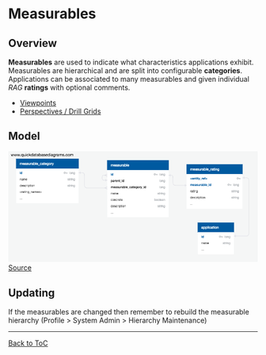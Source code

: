 # Measurables

## Overview

__Measurables__ are used to indicate what characteristics applications exhibit. 
Measurables are hierarchical and are split into configurable __categories__.
Applications can be associated to many measurables and given individual _RAG_ 
__ratings__ with optional comments.
  
- [Viewpoints](using_viewpoints_to_manage_taxonomies.md)
- [Perspectives / Drill Grids](using_perspectives_and_drill_grids.md)

## Model

![Schema Diagram](images/measurables_schema.png)
[Source](https://app.quickdatabasediagrams.com/#/schema/rpoddJhDW0WTKzJiBz80Kw)


## Updating

If the measurables are changed then remember to rebuild the 
measurable hierarchy  (Profile > System Admin > Hierarchy Maintenance)

---
[Back to ToC](../README.md)